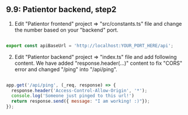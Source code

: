 ## 9.9: Patientor backend, step2

1) Edit "Patientor frontend" project => "src/constants.ts" file and change the number based on your "backend" port.

```javascript

export const apiBaseUrl = 'http://localhost:YOUR_PORT_HERE/api';

```

2) Edit "Patientor backend" project => "index.ts" file and add following content. We have added "response.header(...)" content to fix "CORS" error and changed "/ping" into "/api/ping".

```javascript

app.get('/api/ping', (_req, response) => {
  response.header('Access-Control-Allow-Origin', '*');
  console.log('Someone just pinged to this url!')
  return response.send({ message: "I am working! :)"});
});

```
